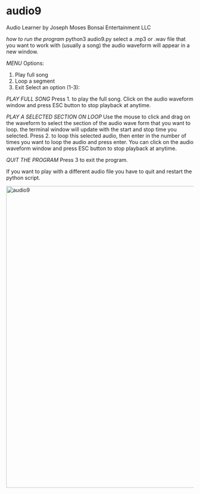 # audio9
Audio Learner 
by Joseph Moses Bonsai Entertainment LLC

*how to run the program*
python3 audio9.py
select a .mp3 or .wav file that you want to work with (usually a song)
the audio waveform will appear in a new window.

*MENU*
Options:
1. Play full song
2. Loop a segment
3. Exit
Select an option (1-3): 

*PLAY FULL SONG*
Press 1. to play the full song. Click on the audio waveform window and press ESC button to stop playback at anytime.

*PLAY A SELECTED SECTION ON LOOP*
Use the mouse to click and drag on the waveform to select the section of the audio wave form that you want to loop.
the terminal window will update with the start and stop time you selected.
Press 2. to loop this selected audio, then enter in the number of times you want to loop the audio and press enter.
You can click on the audio waveform window and press ESC button to stop playback at anytime.

*QUIT THE PROGRAM*
Press 3 to exit the program.

If you want to play with a different audio file you have to quit and restart the python script.

<img width="1646" height="811" alt="audio9" src="https://github.com/user-attachments/assets/6a1e25a3-fbc4-4509-a914-85d22c135fc1" />

